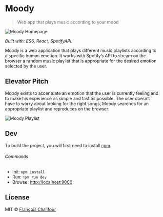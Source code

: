 # Moody

> Web app that plays music according to your mood

![Moody Homepage](https://d33wubrfki0l68.cloudfront.net/bdf693c68541dfb2701585a21c343b9b31105720/a4c68/img/illustrations/moody/main.png)

*Built with: ES6, React, SpotifyAPI.*

Moody is a web application that plays different music playlists according to a specific human emotion. It works with Spotify’s API to stream on the browser a random music playlist that is appropriate for the desired emotion selected by the user.

## Elevator Pitch

Moody exists to accentuate an emotion that the user is currently feeling and to make his experience as simple and fast as possible. The user doesn’t have to worry about looking for the right songs, Moody searches for an appropriate playlist and reproduces on the browser.

![Moody Playlist](https://d33wubrfki0l68.cloudfront.net/d36fca337daefbc1b640dbd4213ba9795091803f/d8a79/assets/img/illustrations/moody/playlist-sadness.png)

## Dev

To build the project, you will first need to install [npm](http://npmjs.org).

###### Commands

- Init: `npm install`
- Run: `npm run dev`
- Browse: [http://localhost:9000](http://localhost:9000)

## License

MIT © [François Chalifour](http://francoischalifour.com)
